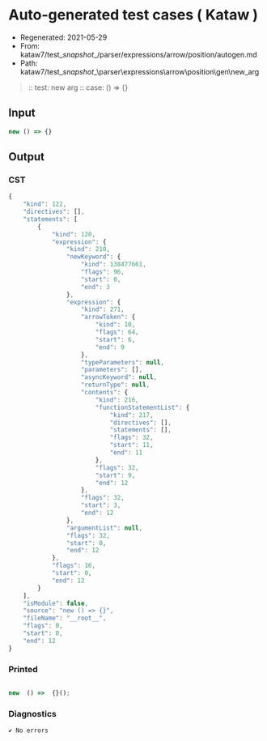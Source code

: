 # Auto-generated test cases ( Kataw )
- Regenerated: 2021-05-29
- From: kataw7/test\__snapshot__/parser/expressions/arrow/position/autogen.md
- Path: kataw7/test\__snapshot__\parser\expressions\arrow\position\gen\new_arg
> :: test: new arg
> :: case: () => {}
## Input

`````js
new () => {}
`````
## Output

### CST

```javascript
{
    "kind": 122,
    "directives": [],
    "statements": [
        {
            "kind": 120,
            "expression": {
                "kind": 210,
                "newKeyword": {
                    "kind": 138477661,
                    "flags": 96,
                    "start": 0,
                    "end": 3
                },
                "expression": {
                    "kind": 271,
                    "arrowToken": {
                        "kind": 10,
                        "flags": 64,
                        "start": 6,
                        "end": 9
                    },
                    "typeParameters": null,
                    "parameters": [],
                    "asyncKeyword": null,
                    "returnType": null,
                    "contents": {
                        "kind": 216,
                        "functionStatementList": {
                            "kind": 217,
                            "directives": [],
                            "statements": [],
                            "flags": 32,
                            "start": 11,
                            "end": 11
                        },
                        "flags": 32,
                        "start": 9,
                        "end": 12
                    },
                    "flags": 32,
                    "start": 3,
                    "end": 12
                },
                "argumentList": null,
                "flags": 32,
                "start": 0,
                "end": 12
            },
            "flags": 16,
            "start": 0,
            "end": 12
        }
    ],
    "isModule": false,
    "source": "new () => {}",
    "fileName": "__root__",
    "flags": 0,
    "start": 0,
    "end": 12
}
```

### Printed

```javascript

new  () =>  {}();
```

### Diagnostics

```javascript
✔ No errors
```

